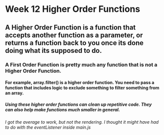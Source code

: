 # Week 12 Higher Order Functions

## A Higher Order Function is a function that accepts another function as a parameter, or returns a function back to you once its done doing what its supposed to do.

### A First Order Function is pretty much any function that is not a Higher Order Function.

#### For example, array.filter() is a higher order function. You need to pass a function that includes logic to exclude something to filter something from an array. 

##### Using these higher order functions can clean up repetitive code. They can also help make functions much smaller in general.

###### I got the average to work, but not the rendering. I thought it might have had to do with the eventListener inside main.js